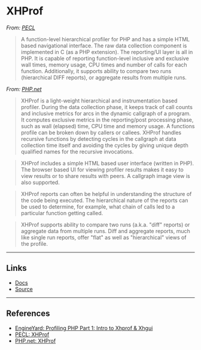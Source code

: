 # XHProf

*From: [PECL](https://pecl.php.net/package/xhprof)*

> A function-level hierarchical profiler for PHP and has a simple HTML based navigational interface. The raw data collection component is implemented in C (as a PHP extension). The reporting/UI layer is all in PHP. It is capable of reporting function-level inclusive and exclusive wall times, memory usage, CPU times and number of calls for each function. Additionally, it supports ability to compare two runs (hierarchical DIFF reports), or aggregate results from multiple runs.

*From: [PHP.net](http://php.net/manual/en/intro.xhprof.php)*

> XHProf is a light-weight hierarchical and instrumentation based profiler. During the data collection phase, it keeps track of call counts and inclusive metrics for arcs in the dynamic callgraph of a program. It computes exclusive metrics in the reporting/post processing phase, such as wall (elapsed) time, CPU time and memory usage. A functions profile can be broken down by callers or callees. XHProf handles recursive functions by detecting cycles in the callgraph at data collection time itself and avoiding the cycles by giving unique depth qualified names for the recursive invocations.

> XHProf includes a simple HTML based user interface (written in PHP). The browser based UI for viewing profiler results makes it easy to view results or to share results with peers. A callgraph image view is also supported.

> XHProf reports can often be helpful in understanding the structure of the code being executed. The hierarchical nature of the reports can be used to determine, for example, what chain of calls led to a particular function getting called.

> XHProf supports ability to compare two runs (a.k.a. "diff" reports) or aggregate data from multiple runs. Diff and aggregate reports, much like single run reports, offer "flat" as well as "hierarchical" views of the profile.

---

## Links

-   [Docs](https://pecl.php.net/package/xhprof)
-   [Source](https://github.com/phacility/xhprof)

---

## References

-   [EngineYard: Profiling PHP Part 1: Intro to Xhprof & Xhgui](https://blog.engineyard.com/2014/profiling-with-xhprof-xhgui-part-1)
-   [PECL: XHProf](https://pecl.php.net/package/xhprof)
-   [PHP.net: XHProf](http://php.net/manual/en/intro.xhprof.php)
